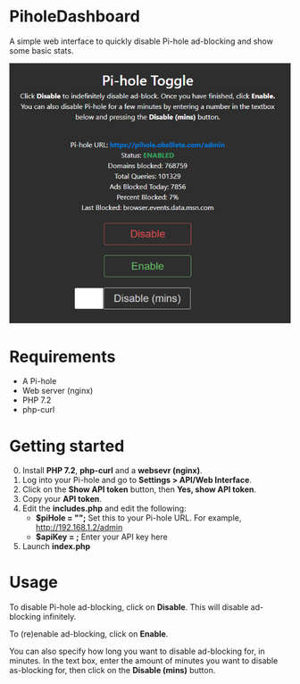 # PiholeDashboard
A simple web interface to quickly disable Pi-hole ad-blocking and show some basic stats.

![image description](https://raw.githubusercontent.com/obs0lete/PiholeDashboard/master/images/screenshot.png)

# Requirements
- A Pi-hole
- Web server (nginx)
- PHP 7.2
- php-curl

# Getting started
0. Install **PHP 7.2**, **php-curl** and a **websevr (nginx)**.
1. Log into your Pi-hole and go to **Settings > API/Web Interface**.
2. Click on the **Show API token** button, then **Yes, show API token**.
3. Copy your **API token**.
4. Edit the **includes.php** and edit the following:
    - **$piHole = "";** Set this to your Pi-hole URL. For example, http://192.168.1.2/admin
    - **$apiKey = ;** Enter your API key here
5. Launch **index.php**

# Usage
To disable Pi-hole ad-blocking, click on **Disable**. This will disable ad-blocking infinitely.

To (re)enable ad-blocking, click on **Enable**.

You can also specify how long you want to disable ad-blocking for, in minutes. In the text box, enter the amount of minutes you want to disable as-blocking for, then click on the **Disable (mins)** button.